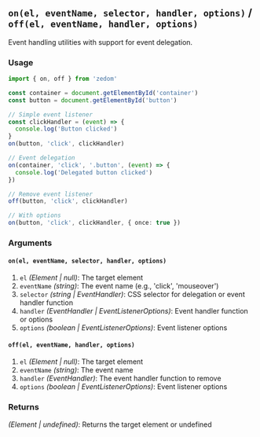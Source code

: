 ## `on(el, eventName, selector, handler, options)` / `off(el, eventName, handler, options)`

Event handling utilities with support for event delegation.

### Usage

```ts
import { on, off } from 'zedom'

const container = document.getElementById('container')
const button = document.getElementById('button')

// Simple event listener
const clickHandler = (event) => {
  console.log('Button clicked')
}
on(button, 'click', clickHandler)

// Event delegation
on(container, 'click', '.button', (event) => {
  console.log('Delegated button clicked')
})

// Remove event listener
off(button, 'click', clickHandler)

// With options
on(button, 'click', clickHandler, { once: true })
```

### Arguments

#### `on(el, eventName, selector, handler, options)`

1. `el` *(Element | null)*: The target element
2. `eventName` *(string)*: The event name (e.g., 'click', 'mouseover')
3. `selector` *(string | EventHandler)*: CSS selector for delegation or event handler function
4. `handler` *(EventHandler | EventListenerOptions)*: Event handler function or options
5. `options` *(boolean | EventListenerOptions)*: Event listener options

#### `off(el, eventName, handler, options)`

1. `el` *(Element | null)*: The target element
2. `eventName` *(string)*: The event name
3. `handler` *(EventHandler)*: The event handler function to remove
4. `options` *(boolean | EventListenerOptions)*: Event listener options

### Returns

*(Element | undefined)*: Returns the target element or undefined